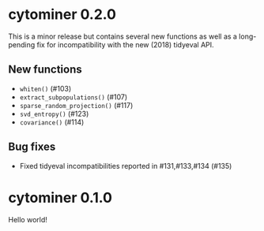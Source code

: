 # cytominer 0.2.0

This is a minor release but contains several new functions as well as a long-pending fix for incompatibility with the new (2018) tidyeval API.

## New functions
- `whiten()` (#103)
- `extract_subpopulations()` (#107)
- `sparse_random_projection()` (#117)
- `svd_entropy()` (#123)
- `covariance()` (#114)

## Bug fixes
- Fixed tidyeval incompatibilities reported in #131,#133,#134 (#135)


# cytominer 0.1.0

Hello world!

